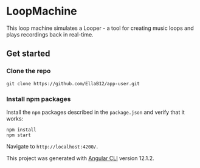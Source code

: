# LoopMachine

This loop machine simulates a Looper - a tool for creating music loops and plays recordings back in real-time.

## Get started

### Clone the repo

```shell
git clone https://github.com/EllaB12/app-user.git

```

### Install npm packages

Install the `npm` packages described in the `package.json` and verify that it works:

```shell
npm install
npm start
```

Navigate to `http://localhost:4200/`.


This project was generated with [Angular CLI](https://github.com/angular/angular-cli) version 12.1.2.
